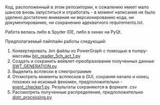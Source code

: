 Код, расположенный в этом репозитории, к сожалению имеет мало шансов вновь запуститься и отработать - в момент написания не было уделено достаточно внимания ни версионированию кода, ни документированию, ни сохранению адекватного requirements.txt.

Работа велась либо в Spyder IDE, либо в окнах на PyQt.

Предполагаемый пайплайн работы следующий: 

1. Конвертировать .bin файлы из PowerGraph с помощью  в numpy-массивы [bin_reader_5ch_act_1.py](bin_reader_5ch_act_1.py)
2. Создать и сохранить вейвлет-преобразование полученных данные [SWT_GENERATION.py](SWT_GENERATION.py)
3. Выделить всплески в спектрограмме
4. Отсмотреть моменты всплесков в GUI, сохраняя начало и конец похожих на искомый феномен, предположительно - [event_checker1.py](event_checker1.py). Результаты сохраняются в формате .csv
5. Рассмотреть полученные распределения, предположительно [distr_processing.py](distr_processing.py)
